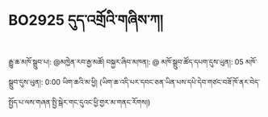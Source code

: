 # BO2925 དུད་འགྲོའི་གཞིས་ཀ།
རྒྱུ་ཆ་མཁོ་སྒྲུབ་པ།: @མཁྱེན་རབ་རྒྱ་མཚོ།
བསྐྱར་ཞིབ་མཁན།: @
མཁོ་སྒྲུབ་ཚོད་དཔག་དུས་ཡུན།: 05
མཁོ་སྒྲུབ་དུས་ཡུན།: 0:00
ཡིག་ཆའི་མ་ཕྱི། (ཡིག་ཆ་འདི་པར་དབང་ཅན་ཡིན་པས་དཔེ་དེབ་གཙང་བཟོ་ཁོ་ནར་བེད་སྤྱོད་པ་ལས་གཞན་སྤྱི་སྒེར་གང་དུའང་ཕྱི་གྱར་མ་གནང་རོགས།)
